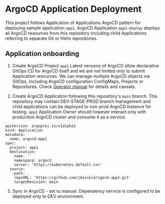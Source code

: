 # ArgoCD Application Deployment
This project follows Application of Applications ArgoCD pattern for deploying sample application `app1`.
ArgoCD Application `app1-deploy` deploys all ArgoCD resources from this repository including child Applications referring to separate Git or Helm repositories.

## Application onboarding
1. Create ArgoCD Project `app1`
Latest versions of ArgoCD allow declarative GitOps CD for ArgoCD itself and we are not limited only to submit Application resources.
We can manage multiple ArgoCD objects via GitOps, including ArgoCD configuration ConfigMaps, Projects or Repositores. Check [Operator manual](https://argo-cd.readthedocs.io/en/latest/operator-manual/declarative-setup/) for details and caveats.

2. Create ArgoCD Application following this repository's `main` branch.
This repository may contain DEV-STAGE-PROD branch management and child applications can be deployed to non-prod ArgoCD instance for testing.
`app1` Application Owner should however interact only with production ArgoCD cluster and consume it as a service.

```
apiVersion: argoproj.io/v1alpha1
kind: Application
metadata:
  name: argocd-app1
spec:
  project: app1
  destination:
    name: ''
    namespace: argocd
    server: 'https://kubernetes.default.svc'
  source:
    path: .
    repoURL: 'https://github.com/jkosik/arcgocd-app1.git'
    targetRevision: main
```

3. Sync in ArgoCD - set tu manual. Dependency service is configured to be deployed only to DEV environment.